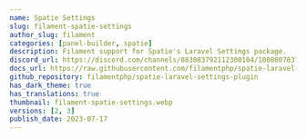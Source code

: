 ```yaml
---
name: Spatie Settings
slug: filament-spatie-settings
author_slug: filament
categories: [panel-builder, spatie]
description: Filament support for Spatie's Laravel Settings package.
discord_url: https://discord.com/channels/883083792112300104/1080807837833384017
docs_url: https://raw.githubusercontent.com/filamentphp/spatie-laravel-settings-plugin/3.x/README.md
github_repository: filamentphp/spatie-laravel-settings-plugin
has_dark_theme: true
has_translations: true
thumbnail: filament-spatie-settings.webp
versions: [2, 3]
publish_date: 2023-07-17
---
```

